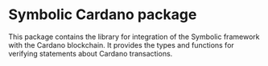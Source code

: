 # Symbolic Cardano package
This package contains the library for integration of the Symbolic framework with the Cardano blockchain. It provides the types and functions for verifying statements about Cardano transactions.
